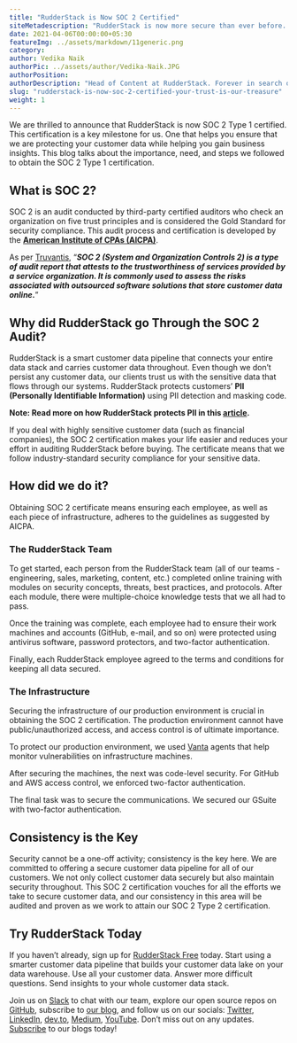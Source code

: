 ```yaml
---
title: "RudderStack is Now SOC 2 Certified"
siteMetadescription: "RudderStack is now more secure than ever before. Here's how we received our SOC 2 Type 1 certification."
date: 2021-04-06T00:00:00+05:30
featureImg: ../assets/markdown/11generic.png
category: 
author: Vedika Naik
authorPic: ../assets/author/Vedika-Naik.JPG
authorPosition: 
authorDescription: "Head of Content at RudderStack. Forever in search of new technologies, trends, and ideas."
slug: "rudderstack-is-now-soc-2-certified-your-trust-is-our-treasure"
weight: 1
---
```


We are thrilled to announce that RudderStack is now SOC 2 Type 1 certified. This certification is a key milestone for us. One that helps you ensure that we are protecting your customer data while helping you gain business insights. This blog talks about the importance, need, and steps we followed to obtain the SOC 2 Type 1 certification.


## What is SOC 2?

SOC 2 is an audit conducted by third-party certified auditors who check an organization on five trust principles and is considered the Gold Standard for security compliance. This audit process and certification is developed by the **[American Institute of CPAs (AICPA)](https://www.aicpa.org/interestareas/frc/assuranceadvisoryservices/aicpasoc2report.html)**. 

As per [Truvantis](https://www.truvantis.com/soc-2-certification), “**_SOC 2 (System and Organization Controls 2) is a type of audit report that attests to the trustworthiness of services provided by a service organization. It is commonly used to assess the risks associated with outsourced software solutions that store customer data online._**”


## Why did RudderStack go Through the SOC 2 Audit?

RudderStack is a smart customer data pipeline that connects your entire data stack and carries customer data throughout. Even though we don’t persist any customer data, our clients trust us with the sensitive data that flows through our systems. RudderStack protects customers’ **PII (Personally Identifiable Information)** using PII detection and masking code.

**Note: Read more on how RudderStack protects PII in this [article](https://rudderstack.com/blog/protect-personally-identifiable-information-pii-using-rudderstack).**

If you deal with highly sensitive customer data (such as financial companies), the SOC 2 certification makes your life easier and reduces your effort in auditing RudderStack before buying. The certificate means that we follow industry-standard security compliance for your sensitive data. 


## How did we do it?

Obtaining SOC 2 certificate means ensuring each employee, as well as each piece of infrastructure, adheres to the guidelines as suggested by AICPA.


### The RudderStack Team

To get started, each person from the RudderStack team (all of our teams - engineering, sales, marketing, content, etc.) completed online training with modules on security concepts, threats, best practices, and protocols. After each module, there were multiple-choice knowledge tests that we all had to pass.

Once the training was complete, each employee had to ensure their work machines and accounts (GitHub, e-mail, and so on) were protected using antivirus software, password protectors, and two-factor authentication.

Finally, each RudderStack employee agreed to the terms and conditions for keeping all data secured.


### The Infrastructure

Securing the infrastructure of our production environment is crucial in obtaining the SOC 2 certification. The production environment cannot have public/unauthorized access, and access control is of ultimate importance. 

To protect our production environment, we used [Vanta](https://www.vanta.com/) agents that help monitor vulnerabilities on infrastructure machines. 

After securing the machines, the next was code-level security. For GitHub and AWS access control, we enforced two-factor authentication. 

The final task was to secure the communications. We secured our GSuite with two-factor authentication. 


## Consistency is the Key

Security cannot be a one-off activity; consistency is the key here. We are committed to offering a secure customer data pipeline for all of our customers. We not only collect customer data securely but also maintain security throughout. This SOC 2 certification vouches for all the efforts we take to secure customer data, and our consistency in this area will be audited and proven as we work to attain our SOC 2 Type 2 certification.


## Try RudderStack Today

If you haven’t already, sign up for [RudderStack Free](https://app.rudderlabs.com/signup?type=freetrial) today. Start using a smarter customer data pipeline that builds your customer data lake on your data warehouse. Use all your customer data. Answer more difficult questions. Send insights to your whole customer data stack.

Join us on [Slack](https://resources.rudderstack.com/join-rudderstack-slack) to chat with our team, explore our open source repos on [GitHub](https://github.com/rudderlabs), subscribe to [our blog](https://rudderstack.com/blog/), and follow us on our socials: [Twitter](https://twitter.com/RudderStack), [LinkedIn](https://www.linkedin.com/company/rudderlabs/), [dev.to](https://dev.to/rudderstack), [Medium](https://rudderstack.medium.com/), [YouTube](https://www.youtube.com/channel/UCgV-B77bV_-LOmKYHw8jvBw). Don’t miss out on any updates. [Subscribe](https://rudderstack.com/blog/) to our blogs today!
